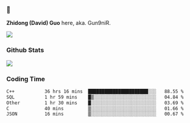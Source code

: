 ### 👋 

**Zhidong (David) Guo** here, aka. Gun9niR.

![](https://komarev.com/ghpvc/?username=Gun9niR&label=Total+Views)

### Github Stats

<img src="https://github-readme-stats.vercel.app/api?username=Gun9niR&count_private=true&show_icons=true&theme=vue-dark&hide_title=true">

### Coding Time

<!--START_SECTION:waka-->

```txt
C++           36 hrs 16 mins  ██████████████████████░░░   88.55 %
SQL           1 hr 59 mins    █▒░░░░░░░░░░░░░░░░░░░░░░░   04.84 %
Other         1 hr 30 mins    █░░░░░░░░░░░░░░░░░░░░░░░░   03.69 %
C             40 mins         ▒░░░░░░░░░░░░░░░░░░░░░░░░   01.66 %
JSON          16 mins         ▒░░░░░░░░░░░░░░░░░░░░░░░░   00.67 %
```

<!--END_SECTION:waka-->

